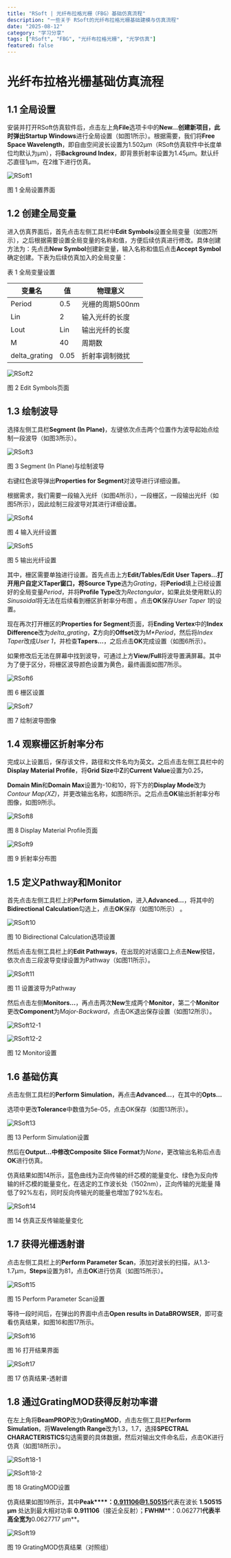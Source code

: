 ```yaml
---
title: "RSoft | 光纤布拉格光栅（FBG）基础仿真流程"
description: "一些关于 RSoft的光纤布拉格光栅基础建模与仿真流程"
date: "2025-08-12"
category: "学习分享"
tags: ["RSoft", "FBG", "光纤布拉格光栅", "光学仿真"]
featured: false
---
```


# 光纤布拉格光栅基础仿真流程

## 1.1 全局设置

安装并打开RSoft仿真软件后，点击左上角**File**选项卡中的**New…**创建新项目，此时弹出**Startup Windows**进行全局设置（如图1所示）。根据需要，我们将**Free Space Wavelength**，即自由空间波长设置为1.502μm（RSoft仿真软件中长度单位均默认为μm），将**Background Index**，即背景折射率设置为1.45μm。默认纤芯直径1μm，在2维下进行仿真。

![RSoft1](https://raw.githubusercontent.com/YuYigy/my-blog-images/main/img/RSoft1.png)

<div style={{ textAlign: 'center' }}><span style={{ color: '#888' }}>图 1 全局设置界面</span></div>

## 1.2 创建全局变量

进入仿真界面后，首先点击左侧工具栏中**Edit Symbols**设置全局变量（如图2所示），之后根据需要设置全局变量的名称和值，方便后续仿真进行修改。具体创建方法为：先点击**New Symbol**创建新变量，输入名称和值后点击**Accept Symbol**确定创建。下表为后续仿真加入的全局变量：

<div style={{ textAlign: 'center' }}><span style={{ color: '#888' }}>表 1 全局变量设置</span></div>

| **变量名**    | **值** | **物理意义**    |
| ------------- | ------ | --------------- |
| Period        | 0.5    | 光栅的周期500nm |
| Lin           | 2      | 输入光纤的长度  |
| Lout          | Lin    | 输出光纤的长度  |
| M             | 40     | 周期数          |
| delta_grating | 0.05   | 折射率调制微扰  |



![RSoft2](https://raw.githubusercontent.com/YuYigy/my-blog-images/main/img/RSoft2.png)

<div style={{ textAlign: 'center' }}><span style={{ color: '#888' }}>图 2 Edit Symbols页面</span></div>

## 1.3 绘制波导

选择左侧工具栏**Segment (In Plane)**，左键依次点击两个位置作为波导起始点绘制一段波导（如图3所示）。

![RSoft3](https://raw.githubusercontent.com/YuYigy/my-blog-images/main/img/RSoft3.png)

<div style={{ textAlign: 'center' }}><span style={{ color: '#888' }}>图 3 Segment (In Plane)与绘制波导</span></div>

右键红色波导弹出**Properties for Segment**对波导进行详细设置。

根据需求，我们需要一段输入光纤（如图4所示），一段栅区，一段输出光纤（如图5所示），因此绘制三段波导对其进行详细设置。

![RSoft4](https://raw.githubusercontent.com/YuYigy/my-blog-images/main/img/RSoft4.png)

<div style={{ textAlign: 'center' }}><span style={{ color: '#888' }}>图 4 输入光纤设置</span></div>

![RSoft5](https://raw.githubusercontent.com/YuYigy/my-blog-images/main/img/RSoft5.png)

<div style={{ textAlign: 'center' }}><span style={{ color: '#888' }}>图 5 输出光纤设置</span></div>

其中，栅区需要单独进行设置。首先点击上方**Edit/Tables/Edit User Tapers…**打开用户自定义Taper窗口，将**Source Type**选为*Grating*，将**Period**填上已经设置好的全局变量*Period*，并将**Profile Type**改为*Rectangular*，如果此处使用默认的*Sinusoidal*将无法在后续看到栅区折射率分布图 。点击**OK**保存*User Taper 1*的设置。

现在再次打开栅区的**Properties for Segment**页面，将**Ending Vertex**中的**Index Difference**改为*delta_grating*，**Z**方向的**Offset**改为*M\*Period*，然后将*Index Taper*改成*User 1*，并检查**Tapers…**，之后点击**OK**完成设置（如图6所示）。

如果修改后无法在屏幕中找到波导，可通过上方**View/Full**将波导置满屏幕。其中为了便于区分，将栅区波导颜色设置为黄色，最终画面如图7所示。     

![RSoft6](https://raw.githubusercontent.com/YuYigy/my-blog-images/main/img/RSoft6.png)

<div style={{ textAlign: 'center' }}><span style={{ color: '#888' }}>图 6 栅区设置</span></div>

![RSoft7](https://raw.githubusercontent.com/YuYigy/my-blog-images/main/img/RSoft7.png)

<div style={{ textAlign: 'center' }}><span style={{ color: '#888' }}>图 7 绘制波导图像</span></div>

## 1.4 观察栅区折射率分布

完成以上设置后，保存该文件，路径和文件名均为英文。之后点击左侧工具栏中的**Display Material Profile**，将**Grid Size**中**Z**的**Current Value**设置为0.25，

**Domain Min**和**Domain Max**设置为-10和10，将下方的**Display Mode**改为*Contour Map(XZ)*，并更改输出名称，如图8所示。之后点击**OK**输出折射率分布图像，如图9所示。

![RSoft8](https://raw.githubusercontent.com/YuYigy/my-blog-images/main/img/RSoft8.png)

<div style={{ textAlign: 'center' }}><span style={{ color: '#888' }}>图 8 Display Material Profile页面</span></div>

![RSoft9](https://raw.githubusercontent.com/YuYigy/my-blog-images/main/img/RSoft9.png)

<div style={{ textAlign: 'center' }}><span style={{ color: '#888' }}>图 9 折射率分布图</span></div>

## 1.5 定义Pathway和Monitor

首先点击左侧工具栏上的**Perform Simulation**，进入**Advanced…**，将其中的**Bidirectional Calculation**勾选上，点击**OK**保存（如图10所示） 。

![RSoft10](https://raw.githubusercontent.com/YuYigy/my-blog-images/main/img/RSoft10.png)

<div style={{ textAlign: 'center' }}><span style={{ color: '#888' }}>图 10 Bidirectional Calculation选项设置</span></div>

然后点击左侧工具栏上的**Edit Pathways**，在出现的对话窗口上点击**New**按钮，依次点击三段波导变绿设置为Pathway（如图11所示）。

![RSoft11](https://raw.githubusercontent.com/YuYigy/my-blog-images/main/img/RSoft11.png)

<div style={{ textAlign: 'center' }}><span style={{ color: '#888' }}>图 11 设置波导为Pathway</span></div>

然后点击左侧**Monitors…**，再点击两次**New**生成两个**Monitor**，第二个**Monitor**更改**Component**为*Major-Backward*，点击OK退出保存设置（如图12所示）。

![RSoft12-1](https://raw.githubusercontent.com/YuYigy/my-blog-images/main/img/RSoft12-1.png)

![RSoft12-2](https://raw.githubusercontent.com/YuYigy/my-blog-images/main/img/RSoft12-2.png)

<div style={{ textAlign: 'center' }}><span style={{ color: '#888' }}>图 12 Monitor设置</span></div>

## 1.6 基础仿真

点击左侧工具栏的**Perform Simulation**，再点击**Advanced…**，在其中的**Opts…**

选项中更改**Tolerance**中数值为5e-05，点击OK保存（如图13所示）。

![RSoft13](https://raw.githubusercontent.com/YuYigy/my-blog-images/main/img/RSoft13.png)

<div style={{ textAlign: 'center' }}><span style={{ color: '#888' }}>图 13 Perform Simulation设置</span></div>

然后在**Output…**中修改**Composite** **Slice Format**为*None*，更改输出名称后点击**OK**进行仿真。

仿真结果如图14所示，蓝色曲线为正向传输的纤芯模的能量变化、绿色为反向传输的纤芯模的能量变化，在选定的工作波长处（1502nm），正向传输的光能量 降低了92%左右，同时反向传输光的能量也增加了92%左右。

![RSoft14](https://raw.githubusercontent.com/YuYigy/my-blog-images/main/img/RSoft14.png)

<div style={{ textAlign: 'center' }}><span style={{ color: '#888' }}>图 14 仿真正反传输能量变化</span></div>

## 1.7 获得光栅透射谱

点击左侧工具栏上的**Perform Parameter Scan**，添加对波长的扫描，从1.3-1.7μm，**Steps**设置为81，点击**OK**进行仿真（如图15所示）。

![RSoft15](https://raw.githubusercontent.com/YuYigy/my-blog-images/main/img/RSoft15.png)

<div style={{ textAlign: 'center' }}><span style={{ color: '#888' }}>图 15 Perform Parameter Scan设置</span></div>

等待一段时间后，在弹出的界面中点击**Open results in DataBROWSER**，即可查看仿真结果，如图16和图17所示。

![RSoft16](https://raw.githubusercontent.com/YuYigy/my-blog-images/main/img/RSoft16.png)

<div style={{ textAlign: 'center' }}><span style={{ color: '#888' }}>图 16 打开结果界面</span></div>

![RSoft17](https://raw.githubusercontent.com/YuYigy/my-blog-images/main/img/RSoft17.png)

<div style={{ textAlign: 'center' }}><span style={{ color: '#888' }}>图 17 仿真结果-透射谱</span></div>

## 1.8 通过GratingMOD获得反射功率谱

在左上角将**BeamPROP**改为**GratingMOD**，点击左侧工具栏**Perform Simulation**，将**Wavelength Range**改为1.3，1.7，选择**SPECTRAL CHARACTERISTICS**勾选需要的具体数据，然后对输出文件命名后，点击OK进行仿真（如图18所示）。

![RSoft18-1](https://raw.githubusercontent.com/YuYigy/my-blog-images/main/img/RSoft18-1.png)

![RSoft18-2](https://raw.githubusercontent.com/YuYigy/my-blog-images/main/img/RSoft18-2.png)

<div style={{ textAlign: 'center' }}><span style={{ color: '#888' }}>图 18 GratingMOD设置</span></div>

仿真结果如图19所示，其中**Peak****：0.911106@1.50515**代表在波长 **1.50515 μm** 处达到最大相对功率 **0.911106**（接近全反射）；**FWHM****：0.062771**代表半高全宽为**0.0627717 μm**。

![RSoft19](https://raw.githubusercontent.com/YuYigy/my-blog-images/main/img/RSoft19.png)

<div style={{ textAlign: 'center' }}><span style={{ color: '#888' }}>图 19 GratingMOD仿真结果（对照组）</span></div>


